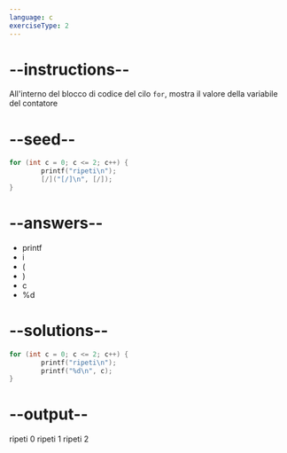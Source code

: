```yaml
---
language: c
exerciseType: 2
---
```


# --instructions--

All'interno del blocco di codice del cilo `for`, mostra il valore della variabile del contatore

# --seed--

```c
for (int c = 0; c <= 2; c++) {
        printf("ripeti\n");
        [/]("[/]\n", [/]);
}
```

# --answers--

- printf
- i
- (
- )
- c
- %d

# --solutions--

```c
for (int c = 0; c <= 2; c++) {
        printf("ripeti\n");
        printf("%d\n", c);
}
```

# --output--

ripeti
0
ripeti
1
ripeti
2

